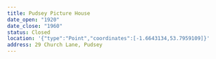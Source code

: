 ```yaml
---
title: Pudsey Picture House
date_open: "1920"
date_close: "1960"
status: Closed
location: '{"type":"Point","coordinates":[-1.6643134,53.7959109]}'
address: 29 Church Lane, Pudsey
---
```


